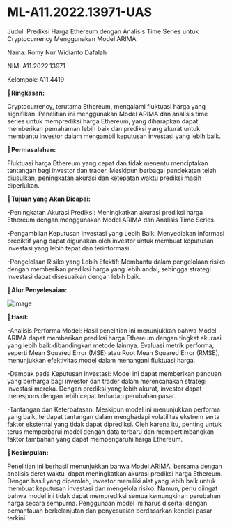 # ML-A11.2022.13971-UAS
Judul: Prediksi Harga Ethereum dengan Analisis Time Series untuk Cryptocurrency Menggunakan Model ARIMA

Nama: Romy Nur Widianto Dafalah

NIM: A11.2022.13971

Kelompok: A11.4419

🚀**Ringkasan:**

Cryptocurrency, terutama Ethereum, mengalami fluktuasi harga yang signifikan. Penelitian ini menggunakan Model ARIMA dan analisis time series untuk memprediksi harga Ethereum, yang diharapkan dapat memberikan pemahaman lebih baik dan prediksi yang akurat untuk membantu investor dalam mengambil keputusan investasi yang lebih baik.

🚀**Permasalahan:**

Fluktuasi harga Ethereum yang cepat dan tidak menentu menciptakan tantangan bagi investor dan trader. Meskipun berbagai pendekatan telah diusulkan, peningkatan akurasi dan ketepatan waktu prediksi masih diperlukan.

🚀**Tujuan yang Akan Dicapai:**

-Peningkatan Akurasi Prediksi: Meningkatkan akurasi prediksi harga Ethereum dengan menggunakan Model ARIMA dan Analisis Time Series.

-Pengambilan Keputusan Investasi yang Lebih Baik: Menyediakan informasi prediktif yang dapat digunakan oleh investor untuk membuat keputusan investasi yang lebih tepat dan terinformasi.

-Pengelolaan Risiko yang Lebih Efektif: Membantu dalam pengelolaan risiko dengan memberikan prediksi harga yang lebih andal, sehingga strategi investasi dapat disesuaikan dengan lebih baik.

🚀**Alur Penyelesaian:**

![image](https://github.com/user-attachments/assets/ba2f9535-1a36-4921-8e2d-2c3e5459b21b)


🚀**Hasil:**

-Analisis Performa Model: Hasil penelitian ini menunjukkan bahwa Model ARIMA dapat memberikan prediksi harga Ethereum dengan tingkat akurasi yang lebih baik dibandingkan metode lainnya. Evaluasi metrik performa, seperti Mean Squared Error (MSE) atau Root Mean Squared Error (RMSE), menunjukkan efektivitas model dalam menangani fluktuasi harga.

-Dampak pada Keputusan Investasi: Model ini dapat memberikan panduan yang berharga bagi investor dan trader dalam merencanakan strategi investasi mereka. Dengan prediksi yang lebih akurat, investor dapat merespons dengan lebih cepat terhadap perubahan pasar.

-Tantangan dan Keterbatasan: Meskipun model ini menunjukkan performa yang baik, terdapat tantangan dalam menghadapi volatilitas ekstrem serta faktor eksternal yang tidak dapat diprediksi. Oleh karena itu, penting untuk terus memperbarui model dengan data terbaru dan mempertimbangkan faktor tambahan yang dapat mempengaruhi harga Ethereum.


🚀**Kesimpulan:**

Penelitian ini berhasil menunjukkan bahwa Model ARIMA, bersama dengan analisis deret waktu, dapat meningkatkan akurasi prediksi harga Ethereum. Dengan hasil yang diperoleh, investor memiliki alat yang lebih baik untuk membuat keputusan investasi dan mengelola risiko. Namun, perlu diingat bahwa model ini tidak dapat memprediksi semua kemungkinan perubahan harga secara sempurna. Penggunaan model ini harus disertai dengan pemantauan berkelanjutan dan penyesuaian berdasarkan kondisi pasar terkini.
